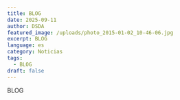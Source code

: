 ```yaml
---
title: BLOG
date: 2025-09-11
author: DSDA
featured_image: /uploads/photo_2015-01-02_10-46-06.jpg
excerpt: BLOG
language: es
category: Noticias
tags:
  - BLOG
draft: false
---
```

BLOG